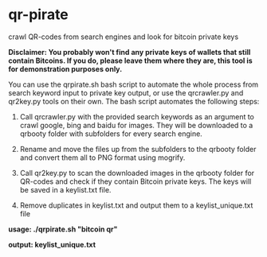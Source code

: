 # qr-pirate
crawl QR-codes from search engines and look for bitcoin private keys

**Disclaimer: You probably won't find any private keys of wallets that still contain Bitcoins. If you do, please leave them where they are, this tool is for demonstration purposes only.**

You can use the qrpirate.sh bash script to automate the whole process from search keyword input to private key output, or use the qrcrawler.py and qr2key.py tools on their own. The bash script automates the following steps:

1. Call qrcrawler.py with the provided search keywords as an argument to crawl google, bing and baidu for images. They will be downloaded to a qrbooty folder with subfolders for every search engine.

2. Rename and move the files up from the subfolders to the qrbooty folder and convert them all to PNG format using mogrify.

3. Call qr2key.py to scan the downloaded images in the qrbooty folder for QR-codes and check if they contain Bitcoin private keys. The keys will be saved in a keylist.txt file.

4. Remove duplicates in keylist.txt and output them to a keylist_unique.txt file

**usage: ./qrpirate.sh "bitcoin qr"**

**output: keylist_unique.txt**
